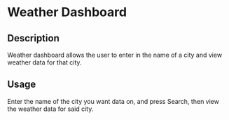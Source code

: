 # Weather Dashboard

## Description

Weather dashboard allows the user to enter in the name of a city and view weather data for that city.

## Usage

Enter the name of the city you want data on, and press Search, then view the weather data for said city.
